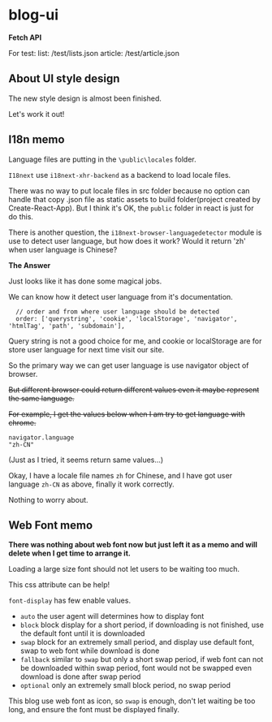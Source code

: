 # blog-ui

**Fetch API**

For test:
list: /test/lists.json
article: /test/article.json


## About UI style design

The new style design is almost been finished.

Let's work it out!

## I18n memo

Language files are putting in the `\public\locales` folder.

`I18next` use `i18next-xhr-backend` as a backend to load locale files.

There was no way to put locale files in src folder because no option can handle that copy .json file as static assets to build folder(project created by Create-React-App). But I think it's OK, the `public` folder in react is just for do this.

There is another question, the `i18next-browser-languagedetector` module is use to detect user language, but how does it work? Would it return 'zh' when user language is Chinese?

**The Answer**

Just looks like it has done some magical jobs.

We can know how it detect user language from it's documentation.

```
  // order and from where user language should be detected
  order: ['querystring', 'cookie', 'localStorage', 'navigator', 'htmlTag', 'path', 'subdomain'],
```

Query string is not a good choice for me, and cookie or localStorage are for store user language for next time visit our site.

So the primary way we can get user language is use navigator object of browser.

~~But different browser could return different values even it maybe represent the same language.~~

~~For example, I get the values below when I am try to get language with chrome.~~

```
navigator.language
"zh-CN"
```

(Just as I tried, it seems return same values...)

Okay, I have a locale file names `zh` for Chinese, and I have got user language `zh-CN` as above, finally it work correctly.

Nothing to worry about.

## Web Font memo

**There was nothing about web font now but just left it as a memo and will delete when I get time to arrange it.**

Loading a large size font should not let users to be waiting too much.

This css attribute can be help!

`font-display` has few enable values.

- `auto` the user agent will determines how to display font
- `block` block display for a short period, if downloading is not finished, use the default font until it is downloaded
- `swap` block for an extremely small period, and display use default font, swap to web font while download is done
- `fallback` similar to `swap` but only a short swap period, if web font can not be downloaded within swap period, font would not be swapped even download is done after swap period
- `optional` only an extremely small block period, no swap period

This blog use web font as icon, so `swap` is enough, don't let waiting be too long, and ensure the font must be displayed finally.
